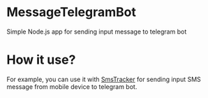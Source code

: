 # MessageTelegramBot
Simple Node.js app for sending input message to telegram bot

# How it use?
For example, you can use it with [SmsTracker](https://github.com/fincode/SmsTracker) for sending input SMS message from mobile device to telegram bot.  
